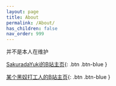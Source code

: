 ```yaml
---
layout: page
title: About
permalink: /About/
has_children: false
nav_order: 999
---
```


并不是本人在维护

[SakuradaYuki的B站主页](https://space.bilibili.com/3533444){: .btn .btn-blue }

[某个黑奴打工人的B站主页](https://space.bilibili.com/20262940){: .btn .btn-blue }
